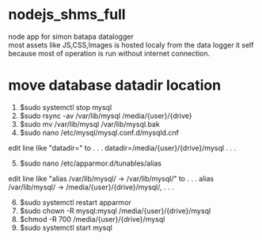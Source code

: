 # nodejs_shms_full
node app for simon batapa datalogger <br>
most assets like JS,CSS,Images is hosted localy from the data logger it self because most of operation is run without internet connection. 

# move database datadir location
1. $sudo systemctl stop mysql
2. $sudo rsync -av /var/lib/mysql /media/{user}/{drive}
3. $sudo mv /var/lib/mysql /var/lib/mysql.bak  
4. $sudo nano /etc/mysql/mysql.conf.d/mysqld.cnf

edit line like "datadir=" to
. . .
datadir=/media/{user}/{drive}/mysql
. . .

5. $sudo nano /etc/apparmor.d/tunables/alias

edit line like "alias /var/lib/mysql/ -> /var/lib/mysql/" to
. . .
alias /var/lib/mysql/ -> /media/{user}/{drive}/mysql/,
. . .

6. $sudo systemctl restart apparmor
7. $sudo chown -R mysql:mysql  /media/{user}/{drive}/mysql
8. $chmod -R 700 /media/{user}/{drive}/mysql
9. $sudo systemctl start mysql